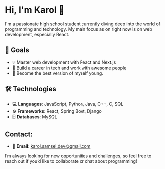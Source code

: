# Hi, I'm Karol 👋

I'm a passionate high school student currently diving deep into the world of programming and technology. My main focus as on right now is on web development, especially React.

## 🚀 Goals
- 💡 Master web development with React and Next.js
- 💼 Build a career in tech and work with awesome people
- 💪 Become the best version of myself young.

## 🛠️ Technologies
- 💻 **Languages**: JavaScript, Python, Java, C++, C, SQL
- ⚙️ **Frameworks**: React, Spring Boot, Django
- 🗄️ **Databases**: MySQL


## Contact:
- 💌 **Email**: [karol.samsel.dev@gmail.com](mailto:karol.samsel.dev@gmail.com)

I’m always looking for new opportunities and challenges, so feel free to reach out if you’d like to collaborate or chat about programming!





